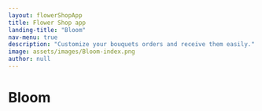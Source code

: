 ```yaml
---
layout: flowerShopApp
title: Flower Shop app
landing-title: "Bloom"
nav-menu: true
description: "Customize your bouquets orders and receive them easily."
image: assets/images/Bloom-index.png
author: null
---
```


<h1>Bloom</h1>
